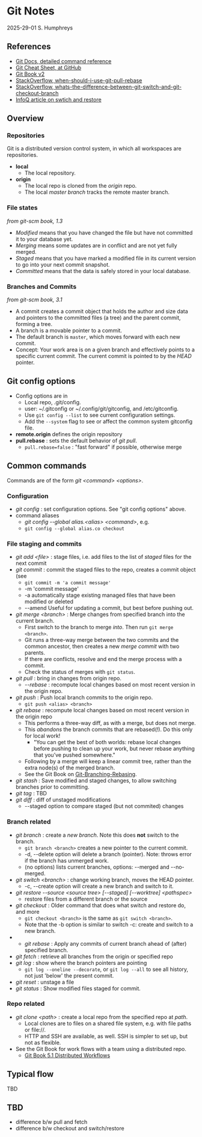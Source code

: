 # Git Notes
2025-29-01 S. Humphreys

## References
* [Git Docs, detailed command reference](https://git-scm.com/docs)
* [Git Cheat Sheet, at GitHub](https://education.github.com/git-cheat-sheet-education.pdf)
* [Git Book v2](https://git-scm.com/book/en/v2/)
* [StackOverflow, when-should-i-use-git-pull-rebase](https://stackoverflow.com/questions/2472254/when-should-i-use-git-pull-rebase)
* [StackOverflow, whats-the-difference-between-git-switch-and-git-checkout-branch](https://stackoverflow.com/questions/57265785/whats-the-difference-between-git-switch-and-git-checkout-branch)
* [InfoQ article on swtich and restore](https://www.infoq.com/news/2019/08/git-2-23-switch-restore/)

## Overview
### Repositories
Git is a distributed version control system, in which all workspaces are repositories. 
* **local**
	* The local repository.
* **origin**
	* The local repo is cloned from the *origin* repo.
	* The local *master branch* tracks the remote master branch.

### File states
*from git-scm book, 1.3*
* *Modified*  means that you have changed the file but have not committed it to your database yet.
* *Merging* means some updates are in conflict and are not yet fully merged.
* *Staged* means that you have marked a modified file in its current version to go into your next commit snapshot.
* *Committed* means that the data is safely stored in your local database.

### Branches and Commits
*from git-scm book, 3.1*  
* A commit creates a commit object that holds the author and size data and pointers to the committed files (a tree) and the parent commit, forming a tree.  
* A branch is a movable pointer to a commit.  
* The default branch is ```master```, which moves forward with each new commit.
* Concept: Your work area is on a given branch and effectively points to a specific current commit. The current commit is pointed to by the *HEAD* pointer.

## Git config options
* Config options are in 
  * Local repo, .git/config.
  * user: ~/.gitconfig or ~/.config/git/gitconfig, and /etc/gitconfig.
  * Use ```git config --list``` to see current configuration settings.
  * Add the ```--system``` flag to see or affect the common system gitconfig file.
* **remote.origin** defines the origin repository
* **pull.rebase** : sets the default behavior of *git pull*.
	* ```pull.rebase=false``` : "fast forward" if possible, otherwise merge 

## Common commands
Commands are of the form *git &lt;command&gt; &lt;options&gt;*.  
### Configuration 
* *git config* : set configuration options. See "git config options" above.
* command aliases
	* *git config --global alias.&lt;alias&gt; &lt;command&gt;*, e.g.
	* ```git config --global alias.co checkout```  

### File staging and commits
* *git add &lt;file&gt;* : stage files, i.e. add files to the list of *staged* files for the next commit
* *git commit* : commit the staged files to the repo, creates a commit object (see 
    * ```git commit -m 'a commit message'```
    * -m 'commit message'
    * -a  automatically stage existing managed files that have been modified or deleted
    * --amend Useful for updating a commit, but best before pushing out.
* *git merge &lt;branch&gt;* : Merge changes from specified branch into the current branch.
   * First switch to the branch to merge *into*. Then run ```git merge <branch>```.
   * Git runs a three-way merge between the two commits and the common ancestor, then creates a new *merge commit* with two parents.
   * If there are conflicts, resolve and end the merge process with a commit.
   * Check the status of merges with ```git status```.
* *git pull* : bring in changes from origin repo.
  * *--rebase* : recompute local changes based on most recent version in the origin repo.
* *git push* : Push local branch commits to the origin repo.
   * ```git push <alias> <branch>```
* *git rebase* :  recompute local changes based on most recent version in the origin repo
   * This performs a three-way diff, as with a merge, but does not merge.
   * This *abandons* the branch commits that are rebased(!). Do this only for local work! 
     * "You can get the best of both worlds: rebase local changes before pushing to clean up your work, but never rebase anything that you’ve pushed somewhere."
   * Following by a merge will keep a linear commit tree, rather than the extra node(s) of the merged branch.  
   * See the Git Book on [Git-Branching-Rebasing](https://git-scm.com/book/en/v2/Git-Branching-Rebasing).
* *git stash* : Save modified and staged changes, to allow switching branches prior to committing.
* *git tag* : TBD
* *git diff* : diff of unstaged modifications
   * --staged option to compare staged (but not commited) changes

### Branch related
* *git branch* : create a *new branch*.  Note this does **not** switch to the branch.  
  *  ```git branch <branch>``` creates a new pointer to the current commit.
  *  -d, --delete option will delete a branch (pointer). Note: throws error if the branch has unmerged work.
  *  (no options) lists current branches, options:  --merged and --no-merged.
* *git switch &lt;branch&gt;* : change working branch, moves the HEAD pointer.
  * -c, --create option will create a new branch and switch to it.
* *git restore --source &lt;source tree&gt; [--staged] [--worktree] &lt;pathspec&gt;*
  * restore files from a different branch or the source
* *git checkout* : Older command that does what switch and restore do, and more
  * ```git checkout <branch>``` is the same as ```git switch <branch>```. 
  * Note that the -b option is similar to switch -c:  create and switch to a new branch.
* * *git rebase* : Apply any commits of current branch ahead of (after) specified branch.
* *git fetch* : retrieve all branches from the origin or specified repo
* *git log* : show where the branch pointers are pointing
  * ```git log --oneline --decorate```, or ```git log --all``` to see all history, not just 'below' the present commit.
* *git reset* : unstage a file
* *git status* : Show modified files staged for commit.

### Repo related
* *git clone &lt;path&gt;* : create a local repo from the specified repo at *path*.   
  * Local clones are to files on a shared file system, e.g. with file paths or file://.
  * HTTP and SSH are available, as well.  SSH is simpler to set up, but not as flexible.
* See the Git Book for work flows with a team using a distributed repo.
   *  [Git Book 5.1 Distributed Workflows](https://git-scm.com/book/en/v2/Distributed-Git-Distributed-Workflows)

## Typical flow
TBD

## TBD
* difference b/w pull and fetch
* difference b/w checkout and switch/restore
